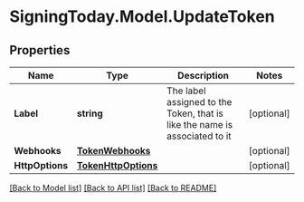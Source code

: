 
# SigningToday.Model.UpdateToken

## Properties

Name | Type | Description | Notes
------------ | ------------- | ------------- | -------------
**Label** | **string** | The label assigned to the Token, that is like the name is associated to it | [optional] 
**Webhooks** | [**TokenWebhooks**](TokenWebhooks.md) |  | [optional] 
**HttpOptions** | [**TokenHttpOptions**](TokenHttpOptions.md) |  | [optional] 

[[Back to Model list]](../README.md#documentation-for-models)
[[Back to API list]](../README.md#documentation-for-api-endpoints)
[[Back to README]](../README.md)

